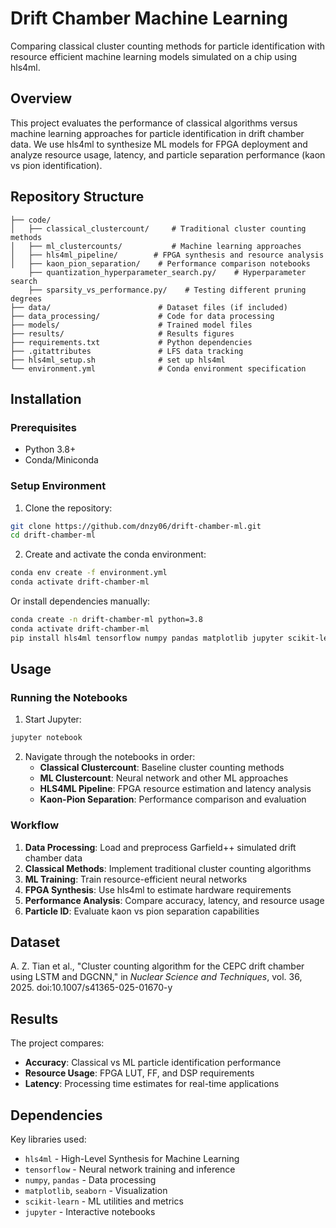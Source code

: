 # Drift Chamber Machine Learning

Comparing classical cluster counting methods for particle identification with resource efficient machine learning models simulated on a chip using hls4ml.

## Overview

This project evaluates the performance of classical algorithms versus machine learning approaches for particle identification in drift chamber data. We use hls4ml to synthesize ML models for FPGA deployment and analyze resource usage, latency, and particle separation performance (kaon vs pion identification).

## Repository Structure

```
├── code/
│   ├── classical_clustercount/     # Traditional cluster counting methods
│   ├── ml_clustercounts/           # Machine learning approaches
│   ├── hls4ml_pipeline/        # FPGA synthesis and resource analysis
│   ├── kaon_pion_separation/    # Performance comparison notebooks
    ├── quantization_hyperparameter_search.py/    # Hyperparameter search
    ├── sparsity_vs_performance.py/    # Testing different pruning degrees
├── data/                        # Dataset files (if included)
├── data_processing/             # Code for data processing
├── models/                      # Trained model files
├── results/                     # Results figures
├── requirements.txt             # Python dependencies
├── .gitattributes               # LFS data tracking
├── hls4ml_setup.sh              # set up hls4ml
└── environment.yml              # Conda environment specification
```

## Installation

### Prerequisites
- Python 3.8+
- Conda/Miniconda

### Setup Environment

1. Clone the repository:
```bash
git clone https://github.com/dnzy06/drift-chamber-ml.git
cd drift-chamber-ml
```

2. Create and activate the conda environment:
```bash
conda env create -f environment.yml
conda activate drift-chamber-ml
```

Or install dependencies manually:
```bash
conda create -n drift-chamber-ml python=3.8
conda activate drift-chamber-ml
pip install hls4ml tensorflow numpy pandas matplotlib jupyter scikit-learn
```

## Usage

### Running the Notebooks

1. Start Jupyter:
```bash
jupyter notebook
```

2. Navigate through the notebooks in order:
   - **Classical Clustercount**: Baseline cluster counting methods
   - **ML Clustercount**: Neural network and other ML approaches
   - **HLS4ML Pipeline**: FPGA resource estimation and latency analysis
   - **Kaon-Pion Separation**: Performance comparison and evaluation

### Workflow

1. **Data Processing**: Load and preprocess Garfield++ simulated drift chamber data
2. **Classical Methods**: Implement traditional cluster counting algorithms
3. **ML Training**: Train resource-efficient neural networks
4. **FPGA Synthesis**: Use hls4ml to estimate hardware requirements
5. **Performance Analysis**: Compare accuracy, latency, and resource usage
6. **Particle ID**: Evaluate kaon vs pion separation capabilities

## Dataset
A. Z. Tian et al., "Cluster counting algorithm for the CEPC drift chamber using LSTM and DGCNN," in _Nuclear Science and Techniques_, vol. 36, 2025. doi:10.1007/s41365-025-01670-y

## Results

The project compares:
- **Accuracy**: Classical vs ML particle identification performance
- **Resource Usage**: FPGA LUT, FF, and DSP requirements
- **Latency**: Processing time estimates for real-time applications

## Dependencies

Key libraries used:
- `hls4ml` - High-Level Synthesis for Machine Learning
- `tensorflow` - Neural network training and inference
- `numpy`, `pandas` - Data processing
- `matplotlib`, `seaborn` - Visualization
- `scikit-learn` - ML utilities and metrics
- `jupyter` - Interactive notebooks


